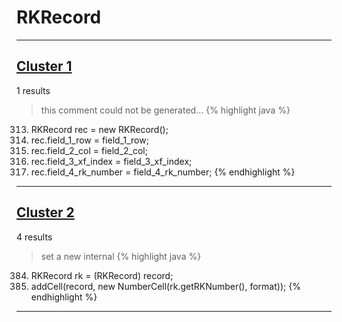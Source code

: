 # RKRecord

***

## [Cluster 1](./1)
1 results
> this comment could not be generated...
{% highlight java %}
313. RKRecord rec = new RKRecord();
314. rec.field_1_row = field_1_row;
315. rec.field_2_col = field_2_col;
316. rec.field_3_xf_index = field_3_xf_index;
317. rec.field_4_rk_number = field_4_rk_number;
{% endhighlight %}

***

## [Cluster 2](./2)
4 results
> set a new internal 
{% highlight java %}
384. RKRecord rk = (RKRecord) record;
385. addCell(record, new NumberCell(rk.getRKNumber(), format));
{% endhighlight %}

***

